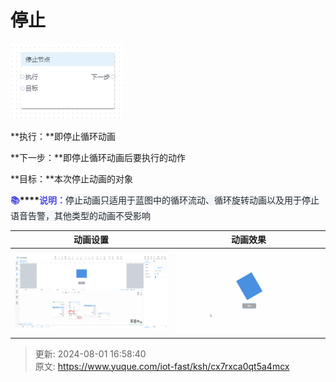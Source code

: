 # 停止

![1722417896109-2f61f572-41c8-4910-b7e8-7a167d5190c5.png](./img/SABJSoZNqVaf4rhs/1722417896109-2f61f572-41c8-4910-b7e8-7a167d5190c5-024756.png)

**执行：**即停止循环动画

**下一步：**即停止循环动画后要执行的动作

**目标：**本次停止动画的对象

**<font style="color:rgb(77, 77, 230);">📚</font>****<font style="color:rgb(77, 77, 230);">说明：</font>**<font style="color:rgb(36, 41, 47);background-color:rgb(244, 246, 248);">停止动画只适用于蓝图中的循环流动、循环旋转动画以及用于停止语音告警，其他类型的动画不受影响</font>

| 动画设置 | 动画效果 |
| --- | --- |
| ![1722418390391-e04c0895-73da-4c41-a3cf-3494ca5d3925.png](./img/SABJSoZNqVaf4rhs/1722418390391-e04c0895-73da-4c41-a3cf-3494ca5d3925-545154.png) | ![1722418427566-a9d35d3d-4b39-4707-bb08-fb03b33f8ec3.gif](./img/SABJSoZNqVaf4rhs/1722418427566-a9d35d3d-4b39-4707-bb08-fb03b33f8ec3-445539.gif) |




> 更新: 2024-08-01 16:58:40  
> 原文: <https://www.yuque.com/iot-fast/ksh/cx7rxca0qt5a4mcx>